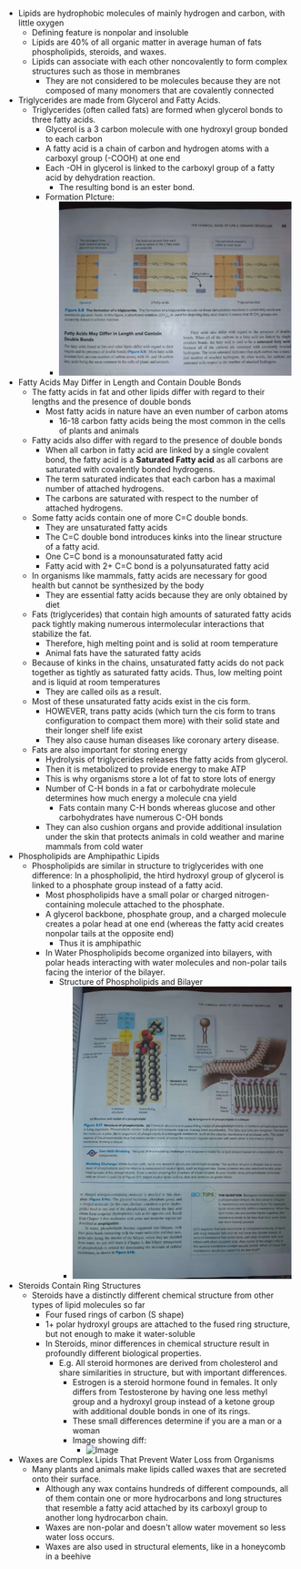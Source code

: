 - Lipids are hydrophobic molecules of mainly hydrogen and carbon, with little oxygen
	- Defining feature is nonpolar and insoluble
	- Lipids are 40% of all organic matter in average human of fats phospholipids, steroids, and waxes.
	- Lipids can associate with each other noncovalently to form complex structures such as those in membranes
		- They are not considered to be molecules because they are not composed of many monomers that are covalently connected
- Triglycerides are made from Glycerol and Fatty Acids.
	- Triglycerides (often called fats) are formed when glycerol bonds to three fatty acids.
		- Glycerol is a 3 carbon molecule with one hydroxyl group bonded to each carbon
		- A fatty acid is a chain of carbon and hydrogen atoms with a carboxyl group (-COOH) at one end
		- Each -OH in glycerol is linked to the carboxyl group of a fatty acid by dehydration reaction.
			- The resulting bond is an ester bond.
		- Formation PIcture:
			- ![rn_image_picker_lib_temp_d544e28a-aead-4161-bc8e-5c94d4fe3f63.webp](../assets/rn_image_picker_lib_temp_d544e28a-aead-4161-bc8e-5c94d4fe3f63_1703554723799_0.webp)
- Fatty Acids May Differ in Length and Contain Double Bonds
	- The fatty acids in fat and other lipids differ with regard to their lengths and the presence of double bonds
		- Most fatty acids in nature have an even number of carbon atoms
			- 16-18 carbon fatty acids being the most common in the cells of plants and animals
	- Fatty acids also differ with regard to the presence of double bonds
		- When all carbon in fatty acid are linked by a single covalent bond, the fatty acid is a **Saturated Fatty acid** as all carbons are saturated with covalently bonded hydrogens.
		- The term saturated indicates that each carbon has a maximal number of attached hydrogens.
		- The carbons are saturated with respect to the number of attached hydrogens.
	- Some fatty acids contain one of more C=C double bonds.
		- They are unsaturated fatty acids
		- The C=C double bond introduces kinks into the linear structure of a fatty acid.
		- One C=C bond is a monounsaturated fatty acid
		- Fatty acid with 2+ C=C bond is a polyunsaturated fatty acid
	- In organisms like mammals, fatty acids are necessary for good health but cannot be synthesized by the body
		- They are essential fatty acids because they are only obtained by diet
	- Fats (triglycerides) that contain high amounts of saturated fatty acids pack tightly making numerous intermolecular interactions that stabilize the fat.
		- Therefore, high melting point and is solid at room temperature
		- Animal fats have the saturated fatty acids
	- Because of kinks in the chains, unsaturated fatty acids do not pack together as tightly as saturated fatty acids. Thus, low melting point and is liquid at room temperatures
		- They are called oils as a result.
	- Most of these unsaturated fatty acids exist in the cis form.
		- HOWEVER, trans patty acids (which turn the cis form to trans configuration to compact them more) with their solid state and their longer shelf life exist
		- They also cause human diseases like coronary artery disease.
	- Fats are also important for storing energy
		- Hydrolysis of triglycerides releases the fatty acids from glycerol.
		- Then it is metabolized to provide energy to make ATP
		- This is why organisms store a lot of fat to store lots of energy
		- Number of C-H bonds in a fat or carbohydrate molecule determines how much energy a molecule cna yield
			- Fats contain many C-H bonds whereas glucose and other carbohydrates have numerous C-OH bonds
		- They can also cushion organs and provide additional insulation under the skin that protects animals in cold weather and marine mammals from cold water
- Phospholipids are Amphipathic Lipids
	- Phospholipids are similar in structure to triglycerides with one difference: In a phospholipid, the htird hydroxyl group of glycerol is linked to a phosphate group instead of a fatty acid.
		- Most phospholipids have a small polar or charged nitrogen-containing molecule attached to the phosphate.
		- A glycerol backbone, phosphate group, and a charged molecule creates a polar head at one end (whereas the fatty acid creates nonpolar tails at the opposite end)
			- Thus it is amphipathic
		- In Water Phospholipids become organized into bilayers, with polar heads interacting with water molecules and non-polar tails facing the interior of the bilayer.
			- Structure of Phospholipids and Bilayer
				- ![rn_image_picker_lib_temp_546bc80a-cd62-4074-8d27-7d5a93c8859b.webp](../assets/rn_image_picker_lib_temp_546bc80a-cd62-4074-8d27-7d5a93c8859b_1703556057523_0.webp)
- Steroids Contain Ring Structures
	- Steroids have a distinctly different chemical structure from other types of lipid molecules so far
		- Four fused rings of carbon (S shape)
		- 1+ polar hydroxyl groups are attached to the fused ring structure, but not enough to make it water-soluble
		- In Steroids, minor differences in chemical structure result in profoundly different biological properties.
			- E.g. All steroid hormones are derived from cholesterol and share similarities in structure, but with important differences.
				- Estrogen is a steroid hormone found in females. It only differs from Testosterone by having one less methyl group and a hydroxyl group instead of a ketone group with additional double bonds in one of its rings.
				- These small differences determine if you are a man or a woman
				- Image showing diff:
					- ![Image](https://media.discordapp.net/attachments/843030130338693130/1189026412800245820/rn_image_picker_lib_temp_1f0f8798-0777-4748-ab3d-855a12f2db59.jpg?ex=659caa23&is=658a3523&hm=4d0d1c83ce6ff1b695700ae33ac1d8a5464a866ca2c7c5b98aee837db9d9c856&=&format=webp&width=479&height=639)
- Waxes are Complex Lipids That Prevent Water Loss from Organisms
	- Many plants and animals make lipids called waxes that are secreted onto their surface.
		- Although any wax contains hundreds of different compounds, all of them contain one or more hydrocarbons and long structures that resemble a fatty acid attached by its carboxyl group to another long hydrocarbon chain.
		- Waxes are non-polar and doesn't allow water movement so less water loss occurs.
		- Waxes are also used in structural elements, like in a honeycomb in a beehive